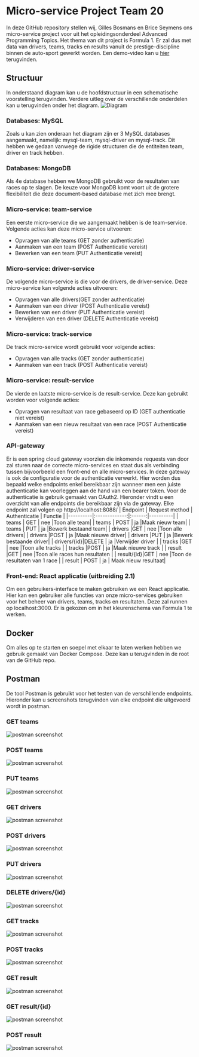 # Micro-service Project Team 20
In deze GitHub repository stellen wij, Gilles Bosmans en Brice Seymens ons micro-service project voor uit het opleidingsonderdeel Advanced Programming Topics. Het thema van dit project is Formula 1. Er zal dus met data van drivers, teams, tracks en results vanuit de prestige-discipline binnen de auto-sport gewerkt worden. Een demo-video kan u [hier](https://www.youtube.com/watch?v=dDBvbblOLmg) terugvinden.

## Structuur
In onderstaand diagram kan u de hoofdstructuur in een schematische voorstelling terugvinden. Verdere uitleg over de verschillende onderdelen kan u terugvinden onder het diagram.
![Diagram](/documentation/ADV-PRO-PROJECT.drawio.png)

### Databases: MySQL
Zoals u kan zien onderaan het diagram zijn er 3 MySQL databases aangemaakt, namelijk: mysql-team, mysql-driver en mysql-track. Dit hebben we gedaan vanwege de rigide structuren die de entiteiten team, driver en track hebben. 

### Databases: MongoDB
Als 4e database hebben we MongoDB gebruikt voor de resultaten van races op te slagen. De keuze voor MongoDB komt voort uit de grotere flexibiliteit die deze document-based database met zich mee brengt.

### Micro-service: team-service
Een eerste micro-service die we aangemaakt hebben is de team-service. Volgende acties kan deze micro-service uitvoeren:
- Opvragen van alle teams (GET zonder authenticatie)
- Aanmaken van een team (POST Authenticatie vereist)
- Bewerken van een team (PUT Authenticatie vereist)

### Micro-service: driver-service
De volgende micro-service is die voor de drivers, de driver-service. Deze micro-service kan volgende acties uitvoeren:
- Opvragen van alle drivers(GET zonder authenticatie)
- Aanmaken van een driver (POST Authenticatie vereist)
- Bewerken van een driver (PUT Authenticatie vereist)
- Verwijderen van een driver (DELETE Authenticatie vereist)

### Micro-service: track-service
De track micro-service wordt gebruikt voor volgende acties:
- Opvragen van alle tracks (GET zonder authenticatie)
- Aanmaken van een track (POST Authenticatie vereist)

### Micro-service: result-service
De vierde en laatste micro-service is de result-service. Deze kan gebruikt worden voor volgende acties:
- Opvragen van resultaat van race gebaseerd op ID (GET authenticatie niet vereist)
- Aanmaken van een nieuw resultaat van een race (POST Authenticatie vereist)

### API-gateway
Er is een spring cloud gateway voorzien die inkomende requests van door zal sturen naar de correcte micro-services en staat dus als verbinding tussen bijvoorbeeld een front-end en alle micro-services. 
In deze gateway is ook de configuratie voor de authenticatie verwerkt. Hier worden dus bepaald welke endpoints enkel bereikbaar zijn wanneer men een juiste authenticatie kan voorleggen aan de hand van een bearer token. 
Voor de authenticatie is gebruik gemaakt van OAuth2. Hieronder vindt u een overzicht van alle endpoints die bereikbaar zijn via de gateway. Elke endpoint zal volgen op http://localhost:8088/
| Endpoint |      Request method      |  Authenticatie | Functie |
|----------|:-------------:|:------:|----------|
| teams    |  GET          | nee    |Toon alle team|
| teams    |    POST       |   ja   |Maak nieuw team|
| teams    | PUT           |  ja    |Bewerk bestaand team|
| drivers  |GET            | nee    |Toon alle drivers|
| drivers  |POST           | ja    |Maak nieuwe driver|
| drivers  |PUT            | ja    |Bewerk bestaande driver|
| drivers/{id}|DELETE      | ja    |Verwijder driver |
| tracks   |GET            | nee   |Toon alle tracks |
| tracks   |POST           | ja    |Maak nieuwe track |
| result   |GET           | nee    |Toon alle races hun resultaten |
| result/{id}|GET           | nee    |Toon de resultaten van 1 race |
| result   | POST          | ja    | Maak nieuw resultaat|

### Front-end: React applicatie (uitbreiding 2.1)
Om een gebruikers-interface te maken gebruiken we een React applicatie. Hier kan een gebruiker alle functies van onze micro-services gebruiken voor het beheer van drivers, teams, tracks en resultaten.
Deze zal runnen op localhost:3000. Er is gekozen om in het kleurenschema van Formula 1 te werken.

## Docker
Om alles op te starten en soepel met elkaar te laten werken hebben we gebruik gemaakt van Docker Compose. Deze kan u terugvinden in de root van de GitHub repo.

## Postman
De tool Postman is gebruikt voor het testen van de verschillende endpoints. Hieronder kan u screenshots terugvinden van elke endpoint die uitgevoerd wordt in postman.
### GET teams
![postman screenshot](/documentation/getTeams.png)
### POST teams
![postman screenshot](/documentation/postTeams.png)
### PUT teams
![postman screenshot](/documentation/putTeams.png)
### GET drivers
![postman screenshot](/documentation/getDrivers.png)
### POST drivers
![postman screenshot](/documentation/postDrivers.png)
### PUT drivers
![postman screenshot](/documentation/putDrivers.png)
### DELETE drivers/{id}
![postman screenshot](/documentation/deleteDrivers.png)
### GET tracks
![postman screenshot](/documentation/getTracks.png)
### POST tracks
![postman screenshot](/documentation/postTracks.png)
### GET result
![postman screenshot](/documentation/getResults.png)
### GET result/{id}
![postman screenshot](/documentation/getResultsById.png)
### POST result
![postman screenshot](/documentation/postResults.png)

